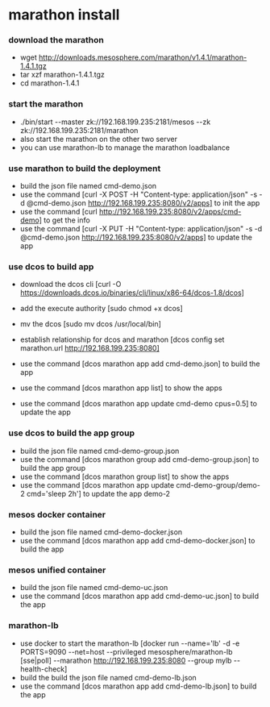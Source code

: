 # marathon install

### download the marathon
- wget http://downloads.mesosphere.com/marathon/v1.4.1/marathon-1.4.1.tgz
- tar xzf marathon-1.4.1.tgz
- cd marathon-1.4.1

### start the marathon
- ./bin/start --master zk://192.168.199.235:2181/mesos --zk zk://192.168.199.235:2181/marathon
- also start the marathon on the other two server
- you can use marathon-lb to manage the marathon loadbalance

### use marathon to build the deployment
- build the json file named cmd-demo.json
- use the command  [curl -X POST -H "Content-type: application/json" -s -d @cmd-demo.json http://192.168.199.235:8080/v2/apps] to init the app
- use the command [curl  http://192.168.199.235:8080/v2/apps/cmd-demo] to get the info
- use the command [curl -X PUT -H "Content-type: application/json" -s -d @cmd-demo.json http://192.168.199.235:8080/v2/apps] to update the app

### use dcos to build app

- download the dcos cli [curl -O https://downloads.dcos.io/binaries/cli/linux/x86-64/dcos-1.8/dcos]

- add the execute authority [sudo chmod +x dcos]

- mv the dcos [sudo mv dcos /usr/local/bin]

- establish relationship for dcos and marathon [dcos config set marathon.url  http://192.168.199.235:8080]

- use the command [dcos marathon app add cmd-demo.json] to build the app

- use the command [dcos marathon app list] to show the apps

- use the command [dcos marathon app update cmd-demo cpus=0.5] to update the app

### use dcos to build the app group
- build the json file named cmd-demo-group.json
- use the command [dcos marathon group add cmd-demo-group.json] to build the app group
- use the command [dcos marathon group list] to show the apps
- use the command [dcos marathon app update cmd-demo-group/demo-2 cmd='sleep 2h'] to update the app demo-2


### mesos docker container

- build the json file named cmd-demo-docker.json
- use the command [dcos marathon app add cmd-demo-docker.json] to build the app

### mesos unified container
- build the json file named cmd-demo-uc.json
- use the command [dcos marathon app add cmd-demo-uc.json] to build the app

### marathon-lb
- use docker to start the marathon-lb [docker run --name='lb' -d -e PORTS=9090 --net=host --privileged mesosphere/marathon-lb [sse|poll] --marathon http://192.168.199.235:8080 --group mylb --health-check]
- build the build the json file named cmd-demo-lb.json
- use the command [dcos marathon app add cmd-demo-lb.json] to build the app